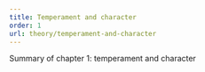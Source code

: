 ```yaml
---
title: Temperament and character
order: 1
url: theory/temperament-and-character
---
```

Summary of chapter 1: temperament and character